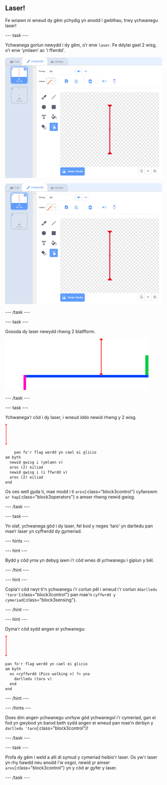 ## Laser!

Fe wnawn ni wneud dy gêm ychydig yn anodd i gwblhau, trwy ychwanegu laser!

--- task ---

Ychwanega gorlun newydd i dy gêm, o’r enw `laser`. Fe ddylai gael 2 wisg, o’r enw ‘ymlaen’ ac ‘i ffwrdd’.

![sgrinlun](images/dodge-lasers-costume1.png)

![sgrinlun](images/dodge-lasers-costume1.png)

--- /task ---

--- task ---

Gosoda dy laser newydd rhwng 2 blatfform.

![sgrinlun](images/dodge-lasers-position.png)

--- /task ---

--- task ---

Ychwanega’r côd i dy laser, i wneud iddo newid rhwng y 2 wisg.

![corlun laser](images/laser_sprite.png)

```blocks3
    pan fo'r flag werdd yn cael ei glicio
am byth 
  newid gwisg i (ymlaen v)
  aros (2) eiliad
  newid gwisg i (i ffwrdd v)
  aros (2) eiliad
end
```

Os oes well gyda ti, mae modd i ti `aros`{:class="block3control"} cyfanswm `ar hap`{:class="block3operators"} o amser rhwng newid gwisg.

--- /task ---

--- task ---

Yn olaf, ychwanega gôd i dy laser, fel bod y neges ‘taro’ yn darlledu pan mae’r laser yn cyffwrdd dy gymeriad.

--- hints ---


--- hint ---

Bydd y côd yma yn debyg iawn i’r côd wnes di ychwanegu i giplun y bêl.

--- /hint ---

--- hint ---

Copïa'r côd rwyt ti'n ychwanegu i'r corlun pêl i wneud i'r corlun `ddarlledu 'taro'`{:class="block3control"} pan mae'n `cyffwrdd y cymeriad`{:class="block3sensing"}.

--- /hint ---

--- hint ---

Dyma'r côd sydd angen ei ychwanegu:

![corlun laser](images/laser_sprite.png)

```blocks3
pan fo'r flag werdd yn cael ei glicio
am byth 
  os <cyffwrdd (Pico walking v) ?> yna 
    darlledu (taro v)
  end
end
```

--- /hint ---

--- /hints ---

Does dim angen ychwanegu unrhyw gôd ychwanegol i'r cymeriad, gan ei fod yn gwybod yn barod beth sydd angen ei wneud pan mae'n derbyn y `darlledu 'taro`{:class="block3control"}!

--- /task ---

--- task ---

Profa dy gêm i weld a alli di symud y cymeriad heibio'r laser. Os yw'r laser yn rhy hawdd neu anodd i'w osgoi, newid yr amser `aros`{:class="block3control"} yn y côd ar gyfer y laser.

--- /task ---